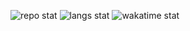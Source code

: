 ![repo stat](https://github-readme-stats.vercel.app/api?username=FallenDeity&theme=dark&show_icons=true&count_private=true&count_private=true&border_color=000000&bg_color=101010)
![langs stat](https://github-readme-stats.vercel.app/api/top-langs/?username=FallenDeity&theme=dark&langs_count=10&layout=compact&exclude_repo=SR-Tools,ScriptFunctions&hide=Pascal&border_color=000000&bg_color=101010)
![wakatime stat](https://github-readme-stats.vercel.app/api/wakatime?username=FallenDeity&theme=dark&layout=compact&border_color=000000&bg_color=101010)
